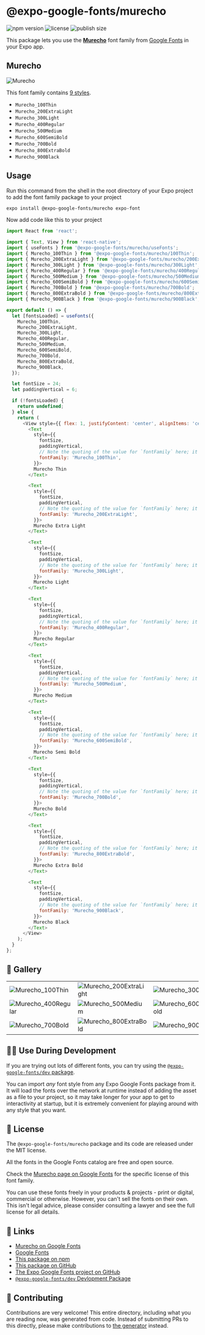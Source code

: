 # @expo-google-fonts/murecho

![npm version](https://flat.badgen.net/npm/v/@expo-google-fonts/murecho)
![license](https://flat.badgen.net/github/license/expo/google-fonts)
![publish size](https://flat.badgen.net/packagephobia/install/@expo-google-fonts/murecho)

This package lets you use the [**Murecho**](https://fonts.google.com/specimen/Murecho) font family from [Google Fonts](https://fonts.google.com/) in your Expo app.

## Murecho

![Murecho](./font-family.png)

This font family contains [9 styles](#-gallery).

- `Murecho_100Thin`
- `Murecho_200ExtraLight`
- `Murecho_300Light`
- `Murecho_400Regular`
- `Murecho_500Medium`
- `Murecho_600SemiBold`
- `Murecho_700Bold`
- `Murecho_800ExtraBold`
- `Murecho_900Black`

## Usage

Run this command from the shell in the root directory of your Expo project to add the font family package to your project
```sh
expo install @expo-google-fonts/murecho expo-font
```

Now add code like this to your project
```js
import React from 'react';

import { Text, View } from 'react-native';
import { useFonts } from '@expo-google-fonts/murecho/useFonts';
import { Murecho_100Thin } from '@expo-google-fonts/murecho/100Thin';
import { Murecho_200ExtraLight } from '@expo-google-fonts/murecho/200ExtraLight';
import { Murecho_300Light } from '@expo-google-fonts/murecho/300Light';
import { Murecho_400Regular } from '@expo-google-fonts/murecho/400Regular';
import { Murecho_500Medium } from '@expo-google-fonts/murecho/500Medium';
import { Murecho_600SemiBold } from '@expo-google-fonts/murecho/600SemiBold';
import { Murecho_700Bold } from '@expo-google-fonts/murecho/700Bold';
import { Murecho_800ExtraBold } from '@expo-google-fonts/murecho/800ExtraBold';
import { Murecho_900Black } from '@expo-google-fonts/murecho/900Black';

export default () => {
  let [fontsLoaded] = useFonts({
    Murecho_100Thin,
    Murecho_200ExtraLight,
    Murecho_300Light,
    Murecho_400Regular,
    Murecho_500Medium,
    Murecho_600SemiBold,
    Murecho_700Bold,
    Murecho_800ExtraBold,
    Murecho_900Black,
  });

  let fontSize = 24;
  let paddingVertical = 6;

  if (!fontsLoaded) {
    return undefined;
  } else {
    return (
      <View style={{ flex: 1, justifyContent: 'center', alignItems: 'center' }}>
        <Text
          style={{
            fontSize,
            paddingVertical,
            // Note the quoting of the value for `fontFamily` here; it expects a string!
            fontFamily: 'Murecho_100Thin',
          }}>
          Murecho Thin
        </Text>

        <Text
          style={{
            fontSize,
            paddingVertical,
            // Note the quoting of the value for `fontFamily` here; it expects a string!
            fontFamily: 'Murecho_200ExtraLight',
          }}>
          Murecho Extra Light
        </Text>

        <Text
          style={{
            fontSize,
            paddingVertical,
            // Note the quoting of the value for `fontFamily` here; it expects a string!
            fontFamily: 'Murecho_300Light',
          }}>
          Murecho Light
        </Text>

        <Text
          style={{
            fontSize,
            paddingVertical,
            // Note the quoting of the value for `fontFamily` here; it expects a string!
            fontFamily: 'Murecho_400Regular',
          }}>
          Murecho Regular
        </Text>

        <Text
          style={{
            fontSize,
            paddingVertical,
            // Note the quoting of the value for `fontFamily` here; it expects a string!
            fontFamily: 'Murecho_500Medium',
          }}>
          Murecho Medium
        </Text>

        <Text
          style={{
            fontSize,
            paddingVertical,
            // Note the quoting of the value for `fontFamily` here; it expects a string!
            fontFamily: 'Murecho_600SemiBold',
          }}>
          Murecho Semi Bold
        </Text>

        <Text
          style={{
            fontSize,
            paddingVertical,
            // Note the quoting of the value for `fontFamily` here; it expects a string!
            fontFamily: 'Murecho_700Bold',
          }}>
          Murecho Bold
        </Text>

        <Text
          style={{
            fontSize,
            paddingVertical,
            // Note the quoting of the value for `fontFamily` here; it expects a string!
            fontFamily: 'Murecho_800ExtraBold',
          }}>
          Murecho Extra Bold
        </Text>

        <Text
          style={{
            fontSize,
            paddingVertical,
            // Note the quoting of the value for `fontFamily` here; it expects a string!
            fontFamily: 'Murecho_900Black',
          }}>
          Murecho Black
        </Text>
      </View>
    );
  }
};

```

## 🔡 Gallery


||||
|-|-|-|
|![Murecho_100Thin](./Murecho_100Thin.ttf.png)|![Murecho_200ExtraLight](./Murecho_200ExtraLight.ttf.png)|![Murecho_300Light](./Murecho_300Light.ttf.png)||
|![Murecho_400Regular](./Murecho_400Regular.ttf.png)|![Murecho_500Medium](./Murecho_500Medium.ttf.png)|![Murecho_600SemiBold](./Murecho_600SemiBold.ttf.png)||
|![Murecho_700Bold](./Murecho_700Bold.ttf.png)|![Murecho_800ExtraBold](./Murecho_800ExtraBold.ttf.png)|![Murecho_900Black](./Murecho_900Black.ttf.png)||


## 👩‍💻 Use During Development

If you are trying out lots of different fonts, you can try using the [`@expo-google-fonts/dev` package](https://github.com/expo/google-fonts/tree/master/font-packages/dev#readme).

You can import *any* font style from any Expo Google Fonts package from it. It will load the fonts
over the network at runtime instead of adding the asset as a file to your project, so it may take longer
for your app to get to interactivity at startup, but it is extremely convenient
for playing around with any style that you want.

## 📖 License

The `@expo-google-fonts/murecho` package and its code are released under the MIT license.

All the fonts in the Google Fonts catalog are free and open source.

Check the [Murecho page on Google Fonts](https://fonts.google.com/specimen/Murecho) for the specific license of this font family.

You can use these fonts freely in your products & projects - print or digital, commercial or otherwise. However, you can't sell the fonts on their own. This isn't legal advice, please consider consulting a lawyer and see the full license for all details.

## 🔗 Links

- [Murecho on Google Fonts](https://fonts.google.com/specimen/Murecho)
- [Google Fonts](https://fonts.google.com/)
- [This package on npm](https://www.npmjs.com/package/@expo-google-fonts/murecho)
- [This package on GitHub](https://github.com/expo/google-fonts/tree/master/font-packages/murecho)
- [The Expo Google Fonts project on GitHub](https://github.com/expo/google-fonts)
- [`@expo-google-fonts/dev` Devlopment Package](https://github.com/expo/google-fonts/tree/master/font-packages/dev)

## 🤝 Contributing

Contributions are very welcome! This entire directory, including what you are reading now, was generated from code. Instead of submitting PRs to this directly, please make contributions to [the generator](https://github.com/expo/google-fonts/tree/master/packages/generator) instead.
